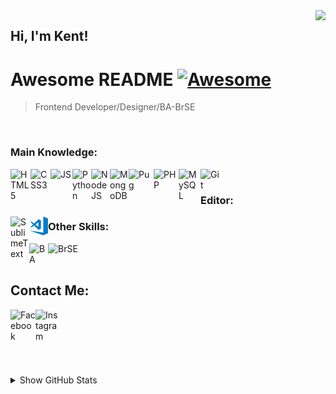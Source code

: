 <img src="https://gigarettes.com/c/49-tm_home_default/kent.jpg" align="right" />

## Hi, I'm Kent!

# Awesome README [![Awesome](https://cdn.rawgit.com/sindresorhus/awesome/d7305f38d29fed78fa85652e3a63e154dd8e8829/media/badge.svg)](https://github.com/ToVinhKhang/)
> Frontend Developer/Designer/BA-BrSE

<br />

### Main Knowledge:
<img align="left" alt="HTML5" width="32px" src="https://rapidapi.com/blog/wp-content/uploads/2018/06/logo-2582748_640.png" />
<img align="left" alt="CSS3" width="32px" src="https://www.joykal.com/wp-content/uploads/2019/09/css3.png" />
<img align="left" alt="JS" width="35px" src="https://sujanbyanjankar.com.np/wp-content/uploads/2019/09/javascript.png" />
<img align="left" alt="Python" width="30px" src="https://upload.wikimedia.org/wikipedia/commons/thumb/c/c3/Python-logo-notext.svg/768px-Python-logo-notext.svg.png" />
<img align="left" alt="NodeJS" width="30px" src="https://hoctapit.com/wp-content/uploads/2018/01/nodejs-logo-e1497443346889.png" />
<img align="left" alt="MongoDB" width="30px" src="https://img.icons8.com/color/452/mongodb.png" />
<img align="left" alt="Pug" width="40px" src="https://res.cloudinary.com/practicaldev/image/fetch/s--Rr7K5gOm--/c_limit%2Cf_auto%2Cfl_progressive%2Cq_auto%2Cw_880/https://dbalas.gallerycdn.vsassets.io/extensions/dbalas/vscode-html2pug/0.0.2/1532242577062/Microsoft.VisualStudio.Services.Icons.Default" />
<img align="left" alt="PHP" width="40px" src="https://pngimg.com/uploads/php/php_PNG43.png" />
<img align="left" alt="MySQL" width="35px" src="https://portal.cloudclusters.io/media/product_logo/MySQL.png" />
<img align="left" alt="Git" width="30px" src="https://upload.wikimedia.org/wikipedia/commons/thumb/3/3f/Git_icon.svg/1024px-Git_icon.svg.png" />

<br />

### Editor:
<img align="left" alt="SublimeText" width="30px" src="https://www.quyetnv.com/wp-content/uploads/2019/01/sublimetext_funnytuts.png" />
<img align="left" alt="VisualStudioCode" width="30px" src="https://raw.githubusercontent.com/github/explore/80688e429a7d4ef2fca1e82350fe8e3517d3494d/topics/visual-studio-code/visual-studio-code.png" />

### Other Skills:
<img align="left" alt="BA" width="30px" src="https://apprecs.org/gp/images/app-icons/300/0a/com.softsolutions.ba.jpg" />
<img align="left" alt="BrSE" width="48px" src="https://jpjobs.vn/wp-content/uploads/2019/10/brse.png" />

<br /><br />

## Contact Me:

[<img align="left" alt="Facebook" width="40px" src="https://upload.wikimedia.org/wikipedia/commons/thumb/5/51/Facebook_f_logo_%282019%29.svg/1365px-Facebook_f_logo_%282019%29.svg.png" />][facebook]
[<img align="left" alt="Instagram" width="40px" src="https://www.edigitalagency.com.au/wp-content/uploads/instagram-logo-svg-vector-for-print.svg" />][instagram]

<br /><br /><br />
---
<details>
  <summary>Show GitHub Stats</summary>
  <img align="left" alt="My Github Stats" src="https://github-readme-stats.vercel.app/api?username=ToVinhKhang&count_private=true&include_all_commits=true&theme=radical" />
</details>

[facebook]: https://www.facebook.com/VinceKent1996/
[instagram]: https://www.instagram.com/vkent_/

